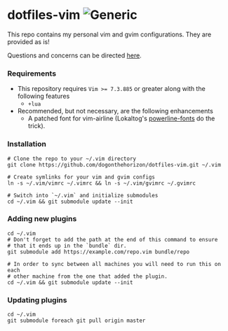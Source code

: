 # dotfiles-vim ![Generic](https://img.shields.io/badge/status-active-green.svg)

This repo contains my personal vim and gvim configurations. They are provided
as is!

Questions and concerns can be directed [here](https://github.com/dogonthehorizon/dotfiles-vim/issues).

### Requirements

  * This repository requires `Vim >= 7.3.885` or greater along with the following features
    * `+lua`
  * Recommended, but not necessary, are the following enhancements
    * A patched font for vim-airline (Lokaltog's [powerline-fonts](https://github.com/Lokaltog/powerline-fonts) do the trick).

### Installation

```
# Clone the repo to your ~/.vim directory
git clone https://github.com/dogonthehorizon/dotfiles-vim.git ~/.vim

# Create symlinks for your vim and gvim configs
ln -s ~/.vim/vimrc ~/.vimrc && ln -s ~/.vim/gvimrc ~/.gvimrc

# Switch into `~/.vim` and initialize submodules
cd ~/.vim && git submodule update --init
```

### Adding new plugins

```
cd ~/.vim
# Don't forget to add the path at the end of this command to ensure
# that it ends up in the `bundle` dir.
git submodule add https://example.com/repo.vim bundle/repo

# In order to sync between all machines you will need to run this on each
# other machine from the one that added the plugin.
cd ~/.vim && git submodule update --init
```

### Updating plugins

```
cd ~/.vim
git submodule foreach git pull origin master
```


